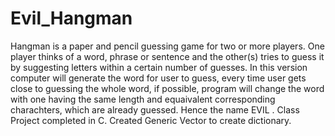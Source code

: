 # Evil_Hangman
Hangman is a paper and pencil guessing game for two or more players. One player thinks of a word, phrase or sentence and the other(s) tries to guess it by suggesting letters within a certain number of guesses. In this version computer will generate the word for user to guess, every time user gets close to guessing the whole word, if possible, program will change the word with one having the same length and equaivalent corresponding charachters, which are already guessed. Hence the name EVIL . Class Project completed in C. Created Generic Vector to create dictionary. 
